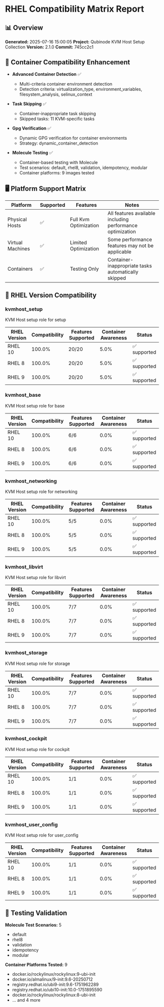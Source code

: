 # RHEL Compatibility Matrix Report

## 📊 Overview

**Generated:** 2025-07-16 15:00:05
**Project:** Qubinode KVM Host Setup Collection
**Version:** 2.1.0
**Commit:** 745cc2c1

## 🐳 Container Compatibility Enhancement

- **Advanced Container Detection** ✅
  - Multi-criteria container environment detection
  - Detection criteria: virtualization_type, environment_variables, filesystem_analysis, selinux_context

- **Task Skipping** ✅
  - Container-inappropriate task skipping
  - Skipped tasks: 11 KVM-specific tasks

- **Gpg Verification** ✅
  - Dynamic GPG verification for container environments
  - Strategy: dynamic_container_detection

- **Molecule Testing** ✅
  - Container-based testing with Molecule
  - Test scenarios: default, rhel8, validation, idempotency, modular
  - Container platforms: 9 images tested

## 🖥️ Platform Support Matrix

| Platform | Supported | Features | Notes |
|----------|-----------|----------|-------|
| Physical Hosts | ✅ | Full Kvm Optimization | All features available including performance optimization |
| Virtual Machines | ✅ | Limited Optimization | Some performance features may not be applicable |
| Containers | ✅ | Testing Only | Container-inappropriate tasks automatically skipped |

## 🔴 RHEL Version Compatibility

### kvmhost_setup

KVM Host setup role for setup

| RHEL Version | Compatibility | Features Supported | Container Awareness | Status |
|--------------|---------------|-------------------|-------------------|--------|
| RHEL 10 | 100.0% | 20/20 | 5.0% | ✅ supported |
| RHEL 8 | 100.0% | 20/20 | 5.0% | ✅ supported |
| RHEL 9 | 100.0% | 20/20 | 5.0% | ✅ supported |

### kvmhost_base

KVM Host setup role for base

| RHEL Version | Compatibility | Features Supported | Container Awareness | Status |
|--------------|---------------|-------------------|-------------------|--------|
| RHEL 10 | 100.0% | 6/6 | 0.0% | ✅ supported |
| RHEL 8 | 100.0% | 6/6 | 0.0% | ✅ supported |
| RHEL 9 | 100.0% | 6/6 | 0.0% | ✅ supported |

### kvmhost_networking

KVM Host setup role for networking

| RHEL Version | Compatibility | Features Supported | Container Awareness | Status |
|--------------|---------------|-------------------|-------------------|--------|
| RHEL 10 | 100.0% | 5/5 | 0.0% | ✅ supported |
| RHEL 8 | 100.0% | 5/5 | 0.0% | ✅ supported |
| RHEL 9 | 100.0% | 5/5 | 0.0% | ✅ supported |

### kvmhost_libvirt

KVM Host setup role for libvirt

| RHEL Version | Compatibility | Features Supported | Container Awareness | Status |
|--------------|---------------|-------------------|-------------------|--------|
| RHEL 10 | 100.0% | 7/7 | 0.0% | ✅ supported |
| RHEL 8 | 100.0% | 7/7 | 0.0% | ✅ supported |
| RHEL 9 | 100.0% | 7/7 | 0.0% | ✅ supported |

### kvmhost_storage

KVM Host setup role for storage

| RHEL Version | Compatibility | Features Supported | Container Awareness | Status |
|--------------|---------------|-------------------|-------------------|--------|
| RHEL 10 | 100.0% | 7/7 | 0.0% | ✅ supported |
| RHEL 8 | 100.0% | 7/7 | 0.0% | ✅ supported |
| RHEL 9 | 100.0% | 7/7 | 0.0% | ✅ supported |

### kvmhost_cockpit

KVM Host setup role for cockpit

| RHEL Version | Compatibility | Features Supported | Container Awareness | Status |
|--------------|---------------|-------------------|-------------------|--------|
| RHEL 10 | 100.0% | 1/1 | 0.0% | ✅ supported |
| RHEL 8 | 100.0% | 1/1 | 0.0% | ✅ supported |
| RHEL 9 | 100.0% | 1/1 | 0.0% | ✅ supported |

### kvmhost_user_config

KVM Host setup role for user_config

| RHEL Version | Compatibility | Features Supported | Container Awareness | Status |
|--------------|---------------|-------------------|-------------------|--------|
| RHEL 10 | 100.0% | 1/1 | 0.0% | ✅ supported |
| RHEL 8 | 100.0% | 1/1 | 0.0% | ✅ supported |
| RHEL 9 | 100.0% | 1/1 | 0.0% | ✅ supported |

## 🧪 Testing Validation

**Molecule Test Scenarios:** 5
- default
- rhel8
- validation
- idempotency
- modular

**Container Platforms Tested:** 9
- docker.io/rockylinux/rockylinux:9-ubi-init
- docker.io/almalinux/9-init:9.6-20250712
- registry.redhat.io/ubi9-init:9.6-1751962289
- registry.redhat.io/ubi10-init:10.0-1751895590
- docker.io/rockylinux/rockylinux:8-ubi-init
- ... and 4 more
